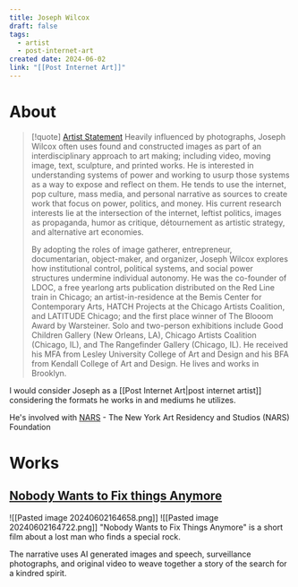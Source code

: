 ```yaml
---
title: Joseph Wilcox
draft: false
tags:
  - artist
  - post-internet-art
created date: 2024-06-02
link: "[[Post Internet Art]]"
---
```

# About
> [!quote] [Artist Statement](https://www.narsfoundation.org/joseph-wilcox-usa#:~:text=By%20adopting%20the%20roles%20of,power%20structures%20undermine%20individual%20autonomy.)
> Heavily influenced by photographs, Joseph Wilcox often uses found and constructed images as part of an interdisciplinary approach to art making; including video, moving image, text, sculpture, and printed works. He is interested in understanding systems of power and working to usurp those systems as a way to expose and reflect on them. He tends to use the internet, pop culture, mass media, and personal narrative as sources to create work that focus on power, politics, and money. His current research interests lie at the intersection of the internet, leftist politics, images as propaganda, humor as critique, détournement as artistic strategy, and alternative art economies.  
>   
> By adopting the roles of image gatherer, entrepreneur, documentarian, object-maker, and organizer, Joseph Wilcox explores how institutional control, political systems, and social power structures undermine individual autonomy. He was the co-founder of LDOC, a free yearlong arts publication distributed on the Red Line train in Chicago; an artist-in-residence at the Bemis Center for Contemporary Arts, HATCH Projects at the Chicago Artists Coalition, and LATITUDE Chicago; and the first place winner of The Blooom Award by Warsteiner. Solo and two-person exhibitions include Good Children Gallery (New Orleans, LA), Chicago Artists Coalition (Chicago, IL), and The Rangefinder Gallery (Chicago, IL). He received his MFA from Lesley University College of Art and Design and his BFA from Kendall College of Art and Design. He lives and works in Brooklyn.

I would consider Joseph as a [[Post Internet Art|post internet artist]] considering the formats he works in and mediums he utilizes.

He's involved with [NARS](https://www.narsfoundation.org/joseph-wilcox-usa#:~:text=By%20adopting%20the%20roles%20of,power%20structures%20undermine%20individual%20autonomy.) - The New York Art Residency and Studios (NARS) Foundation
# Works
## [Nobody Wants to Fix things Anymore](https://filmfreeway.com/NobodyWantstoFixThingsAnymore#:~:text="Nobody%20Wants%20to%20Fix%20Things,search%20for%20a%20kindred%20spirit.)
![[Pasted image 20240602164658.png]]
![[Pasted image 20240602164722.png]]
"Nobody Wants to Fix Things Anymore" is a short film about a lost man who finds a special rock.

The narrative uses AI generated images and speech, surveillance photographs, and original video to weave together a story of the search for a kindred spirit.



